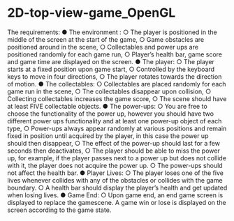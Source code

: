 # 2D-top-view-game_OpenGL
The requirements:
● The environment :
○ The player is positioned in the middle of the screen at the start of the game,
○ Game obstacles are positioned around in the scene,
○ Collectables and power ups are positioned randomly for each game run,
○ Player’s health bar, game score and game time are displayed on the screen.
● The player:
○ The player starts at a fixed position upon game start,
○ Controlled by the keyboard keys to move in four directions,
○ The player rotates towards the direction of motion.
● The collectables:
○ Collectables are placed randomly for each game run in the scene,
○ The collectables disappear upon collision,
○ Collecting collectables increases the game score,
○ The scene should have at least FIVE collectable objects.
● The power-ups:
○ You are free to choose the functionality of the power up, however you
should have two different power ups functionality and at least one power-up
object of each type,
○ Power-ups always appear randomly at various positions and remain fixed in
position until acquired by the player, in this case the power up should then
disappear,
○ The effect of the power-up should last for a few seconds then deactivates,
○ The player should be able to miss the power up, for example, if the player
passes next to a power up but does not collide with it, the player does not
acquire the power up.
○ The power-ups should not affect the health bar.
● Player Lives:
○ The player loses one of the five lives whenever collides with any of the
obstacles or collides with the game boundary.
○ A health bar should display the player’s health and get updated when losing
lives.
● Game End:
○ Upon game end, an end game screen is displayed to replace the
gamescene. A game win or lose is displayed on the screen according to the
game state.
